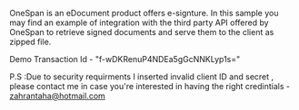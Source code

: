 OneSpan is an eDocument product offers e-signture. In this sample you may find an example of integration with the third party API offered by OneSpan to retrieve signed documents and serve them to the client as zipped file.

Demo Transaction Id - "f-wDKRenuP4NDEa5gGcNNKLyp1s="

P.S :Due to security requirments I inserted invalid client ID and secret , please contact me in case you're interested in having the right credintials - zahrantaha@hotmail.com
